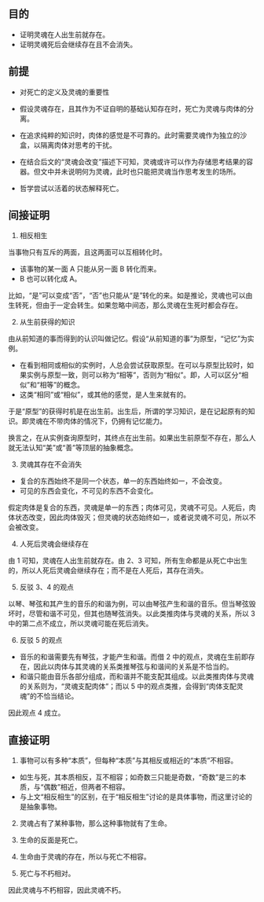<h2 id="目的">目的</h2>
<ul>
<li>证明灵魂在人出生前就存在。</li>
<li>证明灵魂死后会继续存在且不会消失。</li>
</ul>
<h2 id="前提">前提</h2>
<ul>
<li><p>对死亡的定义及灵魂的重要性</p>
</li>
<li><p>假设灵魂存在，且其作为不证自明的基础认知存在时，死亡为灵魂与肉体的分离。</p>
</li>
<li><p>在追求纯粹的知识时，肉体的感觉是不可靠的。此时需要灵魂作为独立的沙盒，以隔离肉体对思考的干扰。</p>
</li>
<li><p>在结合后文的“灵魂会改变”描述下可知，灵魂或许可以作为存储思考结果的容器。但文中并未说明何为灵魂，此时也只能把灵魂当作思考发生的场所。</p>
</li>
<li><p>哲学尝试以活着的状态解释死亡。</p>
</li>
</ul>
<h2 id="间接证明">间接证明</h2>
<ol>
<li>相反相生</li>
</ol>
<p> 当事物只有互斥的两面，且这两面可以互相转化时。</p>
<ul>
<li>该事物的某一面 A 只能从另一面 B 转化而来。</li>
<li>B 也可以转化成 A。</li>
</ul>
<p> 比如，“是”可以变成“否”，“否”也只能从“是”转化的来。如是推论，灵魂也可以由生转死，但由于一定会转生。如果忽略中间态，那么灵魂在生死时都会存在。</p>
<ol start="2">
<li>从生前获得的知识</li>
</ol>
<p> 由从前知道的事而得到的认识叫做记忆。假设“从前知道的事”为原型，“记忆”为实例。</p>
<ul>
<li>在看到相同或相似的实例时，人总会尝试获取原型。在可以与原型比较时，如果实例与原型一致，则可以称为“相等”，否则为“相似”。即，人可以区分“相似”和“相等”的概念。</li>
<li>这类“相同”或“相似”，或其他的感觉，是人生来就有的。</li>
</ul>
<p> 于是“原型”的获得时机是在出生前。出生后，所谓的学习知识，是在记起原有的知识。即灵魂在不带肉体的情况下，仍拥有记忆能力。</p>
<p> 换言之，在从实例查询原型时，其终点在出生前。如果出生前原型不存在，那么人就无法认知“美”或“善”等顶层的抽象概念。</p>
<ol start="3">
<li>灵魂其存在不会消失</li>
</ol>
<ul>
<li>复合的东西始终不是同一个状态，单一的东西始终如一，不会改变。</li>
<li>可见的东西会变化，不可见的东西不会变化。</li>
</ul>
<p> 假定肉体是复合的东西，灵魂是单一的东西；肉体可见，灵魂不可见。人死后，肉体状态改变，因此肉体毁灭；但灵魂的状态始终如一，或者说灵魂不可见，所以不会被改变。</p>
<ol start="4">
<li>人死后灵魂会继续存在</li>
</ol>
<p> 由 1 可知，灵魂在人出生前就存在。由 2、3 可知，所有生命都是从死亡中出生的，所以人死后灵魂会继续存在；而不是在人死后，其存在消失。</p>
<ol start="5">
<li>反驳 3、4 的观点</li>
</ol>
<p> 以琴、琴弦和其产生的音乐的和谐为例，可以由琴弦产生和谐的音乐。但当琴弦毁坏时，尽管和谐不可见，但其也随琴弦消失。以此类推肉体与灵魂的关系，所以 3 中的第二点不成立，所以灵魂可能在死后消失。</p>
<ol start="6">
<li>反驳 5 的观点</li>
</ol>
<ul>
<li>音乐的和谐需要先有琴弦，才能产生和谐。而借 2 中的观点，灵魂在生前即存在，因此以肉体与其灵魂的关系类推琴弦与和谐间的关系是不恰当的。</li>
<li>和谐只能由音乐各部分组成，而和谐并不能支配其组成。以此类推肉体与灵魂的关系则为，“灵魂支配肉体”；而以 5 中的观点类推，会得到“肉体支配灵魂”的不恰当结论。</li>
</ul>
<p> 因此观点 4 成立。</p>
<h2 id="直接证明">直接证明</h2>
<ol>
<li>事物可以有多种“本质”，但每种“本质”与其相反或相近的“本质”不相容。</li>
</ol>
<ul>
<li>如生与死，其本质相反，互不相容；如奇数三只能是奇数，“奇数”是三的本质，与“偶数”相近，但两者不相容。</li>
<li>与上文“相反相生”的区别，在于“相反相生”讨论的是具体事物，而这里讨论的是抽象事物。</li>
</ul>
<ol start="2">
<li><p>灵魂占有了某种事物，那么这种事物就有了生命。</p>
</li>
<li><p>生命的反面是死亡。</p>
</li>
<li><p>生命由于灵魂的存在，所以与死亡不相容。</p>
</li>
<li><p>死亡与不朽相对。</p>
</li>
</ol>
<p> 因此灵魂与不朽相容，因此灵魂不朽。</p>
